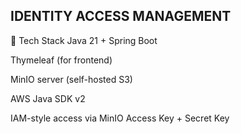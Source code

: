 ## IDENTITY ACCESS MANAGEMENT ##

🧱 Tech Stack
Java 21 + Spring Boot

Thymeleaf (for frontend)

MinIO server (self-hosted S3)

AWS Java SDK v2

IAM-style access via MinIO Access Key + Secret Key

